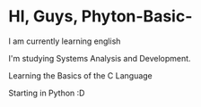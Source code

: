 # HI, Guys, Phyton-Basic-

I am currently learning english

I'm studying Systems Analysis and Development.

Learning the Basics of the C Language

Starting in Python :D
